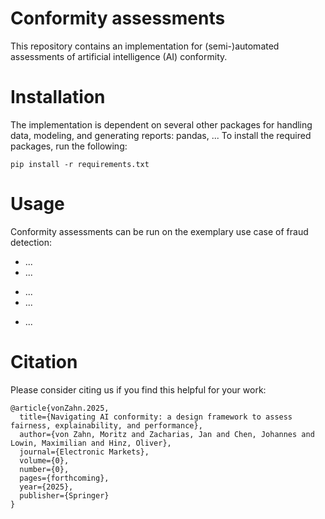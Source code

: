 # Conformity assessments

This repository contains an implementation for (semi-)automated assessments of artificial intelligence (AI) conformity.

# Installation 
The implementation is dependent on several other packages for handling data, modeling, and generating reports: pandas, ...
To install the required packages, run the following:
```
pip install -r requirements.txt
 ```

# Usage

Conformity assessments can be run on the exemplary use case of fraud detection:

- ...
- ...
+ ...
+ ...
- ...


# Citation
Please consider citing us if you find this helpful for your work:
```
@article{vonZahn.2025,
  title={Navigating AI conformity: a design framework to assess fairness, explainability, and performance},
  author={von Zahn, Moritz and Zacharias, Jan and Chen, Johannes and Lowin, Maximilian and Hinz, Oliver},
  journal={Electronic Markets},
  volume={0},
  number={0},
  pages={forthcoming},
  year={2025},
  publisher={Springer}
}
 ```
